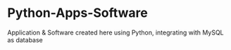 # Python-Apps-Software
Application &amp; Software created here using Python, integrating with MySQL as database
